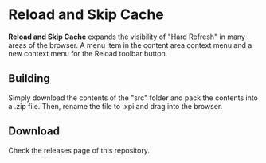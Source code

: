 # Reload and Skip Cache
**Reload and Skip Cache** expands the visibility of "Hard Refresh" in many areas of the browser. A menu item in the content area context menu and a new context menu for the Reload toolbar button.

## Building
Simply download the contents of the "src" folder and pack the contents into a .zip file. Then, rename the file to .xpi and drag into the browser.

## Download
Check the releases page of this repository.
